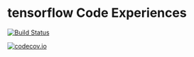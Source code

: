 # tensorflow Code Experiences

[![Build Status](https://travis-ci.org/nbortolotti/tensorflow-code-experiences.svg?branch=master)](https://travis-ci.org/nbortolotti/tensorflow-code-experiences)

[![codecov.io](https://codecov.io/github/nbortolotti/tensorflow-code-experiences/coverage.svg?branch=master)](https://codecov.io/github/nbortolotti/tensorflow-code-experiences?branch=master)